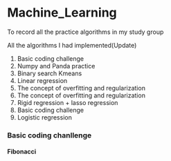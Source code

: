 # Machine_Learning
To record all the practice algorithms in my study group

All the algorithms I had implemented(Update)

1. Basic coding challenge  
2. Numpy and Panda practice  
3. Binary search Kmeans  
4. Linear regression  
5. The concept of overfitting and regularization  
6. The concept of overfitting and regularization  
7. Rigid regression + lasso regression  
8. Basic coding challenge  
9. Logistic regression  

### Basic coding chanllenge
#### Fibonacci
